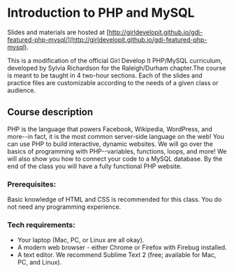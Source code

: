 # Introduction to PHP and MySQL

Slides and materials are hosted at [http://girldevelopit.github.io/gdi-featured-php-mysql/](http://girldevelopit.github.io/gdi-featured-php-mysql).

This is a modification of the official Girl Develop It PHP/MySQL curriculum, developed by Sylvia Richardson for the Raleigh/Durham chapter.The course is meant to be taught in 4 two-hour sections. Each of the slides and practice files are customizable according to the needs of a given class or audience.

## Course description

PHP is the language that powers Facebook, Wikipedia, WordPress, and more--in fact, it is the most common server-side language on the web! You can use PHP to build interactive, dynamic websites. We will go over the basics of programming with PHP--variables, functions, loops, and more! We will also show you how to connect your code to a MySQL database. By the end of the class you will have a fully functional PHP website.

### Prerequisites:

Basic knowledge of HTML and CSS is recommended for this class. You do not need any programming experience.

### Tech requirements:

 - Your laptop (Mac, PC, or Linux are all okay).
 - A modern web browser - either Chrome or Firefox with Firebug installed.
 - A text editor. We recommend Sublime Text 2 (free; available for Mac, PC, and Linux).
